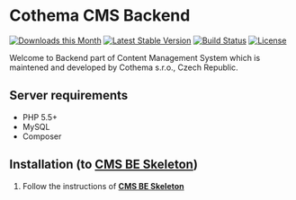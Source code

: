 Cothema CMS Backend
===
[![Downloads this Month](https://img.shields.io/packagist/dm/cothema/cmsbe.svg)](https://packagist.org/packages/cothema/cmsbe)
[![Latest Stable Version](https://poser.pugx.org/cothema/cmsbe/v/stable.png)](https://github.com/cothema/cmsbe/releases)
[![Build Status](https://travis-ci.org/cothema/cmsbe.svg?branch=master)](https://travis-ci.org/cothema/cmsbe)
[![License](https://poser.pugx.org/cothema/cmsbe/license.svg)](https://packagist.org/packages/cothema/cmsbe)

Welcome to Backend part of Content Management System which is maintened and developed by Cothema s.r.o., Czech Republic.

## Server requirements
* PHP 5.5+
* MySQL
* Composer

## Installation (to [CMS BE Skeleton](//github.com/cothema/cmsbe-skeleton))

1. Follow the instructions of [**CMS BE Skeleton**](//github.com/cothema/cmsbe-skeleton)
